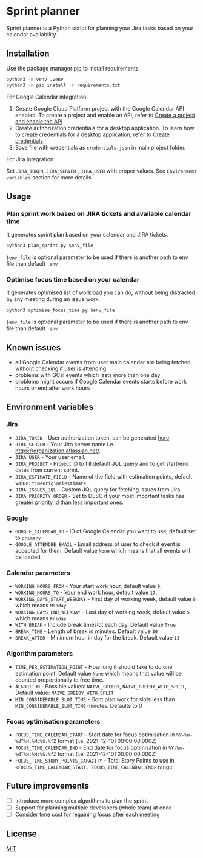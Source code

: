 # Sprint planner

Sprint planner is a Python script for planning your Jira tasks based on your calendar availability.

## Installation

Use the package manager [pip](https://pip.pypa.io/en/stable/) to install requirements.

```bash
python3 -m venv .venv
python3 -m pip install -r requirements.txt
```
For Google Calendar integration:

1. Create Google Cloud Platform project with the Google Calendar API enabled. To create a project and enable an API, refer to [Create a project and enable the API](https://developers.google.com/workspace/guides/create-project)
2. Create authorization credentials for a desktop application. To learn how to create credentials for a desktop application, refer to [Create credentials](https://developers.google.com/workspace/guides/create-credentials).
3. Save file with credentials as `credentials.json` in main project folder.

For Jira integration:

Set `JIRA_TOKEN`, `JIRA_SERVER` , `JIRA_USER` with proper values. See `Environment variables` section for more details.

## Usage

### Plan sprint work based on JIRA tickets and available calendar time
It generates sprint plan based on your calendar and JIRA tickets.

```python
python3 plan_sprint.py $env_file
```
`$env_file` is optional parameter to be used if there is another path to env file than default `.env`

### Optimise focus time based on your calendar
It generates optimised list of workload you can do, without being distracted by any meeting during an issue work.

```python
python3 optimise_focus_time.py $env_file
```
`$env_file` is optional parameter to be used if there is another path to env file than default `.env`

## Known issues
- all Google Calendar events from user main calendar are being fetched, without checking if user is attending
- problems with GCal events which lasts more than one day
- problems might occurs if Google Calendar events starts before work hours or end after work hours

## Environment variables
### Jira
- `JIRA_TOKEN` - User authorization token, can be generated [here](https://id.atlassian.com/manage-profile/security/api-tokens).
- `JIRA_SERVER` - Your Jira server name i.e. https://organization.atlassian.net/.
- `JIRA_USER` - Your user email.
- `JIRA_PROJECT` - Project ID to fill default JQL query and to get start/end dates from current sprint.
- `JIRA_ESTIMATE_FIELD` - Name of the field with estimation points, default value: `timeoriginalestimate`.
- `JIRA_ISSUES_JQL` - Custom JQL query for fetching issues from Jira.
- `JIRA_PRIORITY_ORDER` - Set to DESC if your most important tasks has greater priority id than less important ones.

### Google
- `GOOGLE_CALENDAR_ID` - ID of Google Calendar you want to use, default set to `primary`
- `GOOGLE_ATTENDEE_EMAIL` - Email address of user to check if event is accepted for them. Default value `None` which means that all events will be loaded.

### Calendar parameters
- `WORKING_HOURS_FROM` - Your start work hour, default value `9`.
- `WORKING_HOURS_TO` - Your end work hour, default value `17`.
- `WORKING_DAYS_START_WEEKDAY` - First day of working week, default value `0` which means `Monday`.
- `WORKING_DAYS_END_WEEKDAY` - Last day of working week, default value `5` which means `Friday`.
- `WITH_BREAK` - Include break timeslot each day. Default value `True`
- `BREAK_TIME` - Length of break in minutes. Default value `30`
- `BREAK_AFTER` - Minimum hour in day for the break. Default value `13`

### Algorithm parameters
- `TIME_PER_ESTIMATION_POINT` - How long it should take to do one estimation point. Default value `None` which means that value will be counted proportionally to free time.
- `ALGORITHM` - Possible values: `NAIVE_GREEDY`, `NAIVE_GREEDY_WITH_SPLIT`, Default value: `NAIVE_GREEDY_WITH_SPLIT` 
- `MIN_CONSIDERABLE_SLOT_TIME` - Dont plan work for slots less than `MIN_CONSIDERABLE_SLOT_TIME` minutes. Defaults to 0

### Focus optimisation parameters
- `FOCUS_TIME_CALENDAR_START` - Start date for focus optimisation in `%Y-%m-%dT%H:%M:%S.%fZ` format (i.e. 2021-12-10T00:00:00.000Z)
- `FOCUS_TIME_CALENDAR_END` - End date for focus optimisation in `%Y-%m-%dT%H:%M:%S.%fZ` format (i.e. 2021-12-10T00:00:00.000Z)
- `FOCUS_TIME_STORY_POINTS_CAPACITY` - Total Story Points to use in `<FOCUS_TIME_CALENDAR_START, FOCUS_TIME_CALENDAR_END>` range

## Future improvements
- [ ] Introduce more complex algorithms to plan the sprint
- [ ] Support for planning multiple developers (whole team) at once
- [ ] Consider time cost for regaining focus after each meeting

## License
[MIT](https://choosealicense.com/licenses/mit/)